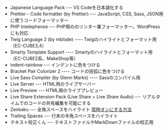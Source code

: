 - Japanese Language Pack --- VS Codeを日本語化する
- Prettier - Code formatter (by Prettier) --- JavaScript, CSS, Sass, JSON用に使うコードフォーマッター
- PHP Intelephense --- PHP用ののリンター兼フォーマッター。WordPressにも対応
- Twig Language 2 (by mblode) ---- Twigのハイライトとフォーマット用（EC-CUBE3,4）
- Smarty Template Support ---- Smartyのハイライトとフォーマット用（EC-CUBE2系、MakeShop等）
- indent-rainbow --- インデントに色をつける
- Bracket Pair Colorizer 2 ---- コードの括弧に色をつける
- Live Sass Compiler (by Glenn Marks) ---- Sassのコンパイル用
- Live Server --- HTML用のライブサーバー
- Live Preview --- HTML用のライブプレビュー
- Live Share Extension Pack (Live Share + Live Share Audio) --- リアルタイムでのコードの共有編集を可能にする
- Zenkaku --- 全角スペースをハイライト [常時オンにする方法](https://webrandum.net/vscode-extention-zenkaku/)
- Trailing Spaces --- 行末の半角スペースをハイライト
- テキスト校正くん --- テキストファイルやMarkDownファイルの校正用
